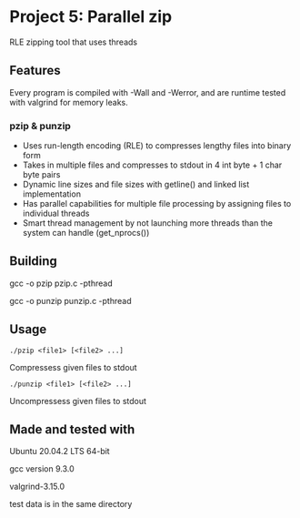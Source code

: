 # Project 5: Parallel zip

RLE zipping tool that uses threads

## Features

Every program is compiled with -Wall and -Werror, and are runtime tested with valgrind for memory leaks.


### pzip & punzip
* Uses run-length encoding (RLE) to compresses lengthy files into binary form
* Takes in multiple files and compresses to stdout in 4 int byte + 1 char byte pairs
* Dynamic line sizes and file sizes with getline() and linked list implementation
* Has parallel capabilities for multiple file processing by assigning files to individual threads
* Smart thread management by not launching more threads than the system can handle (get_nprocs())

## Building

gcc -o pzip pzip.c -pthread

gcc -o punzip punzip.c -pthread

## Usage
`./pzip <file1> [<file2> ...]`

Compressess given files to stdout


`./punzip <file1> [<file2> ...]`

Uncompressess given files to stdout


## Made and tested with
Ubuntu 20.04.2 LTS 64-bit

gcc version 9.3.0

valgrind-3.15.0

test data is in the same directory
